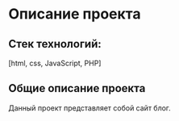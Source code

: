 # Описание проекта

## Стек технологий:
[html, css, JavaScript, PHP]

## Общие описание проекта
Данный проект представляет собой сайт блог.